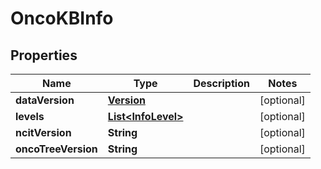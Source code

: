 
# OncoKBInfo

## Properties
Name | Type | Description | Notes
------------ | ------------- | ------------- | -------------
**dataVersion** | [**Version**](Version.md) |  |  [optional]
**levels** | [**List&lt;InfoLevel&gt;**](InfoLevel.md) |  |  [optional]
**ncitVersion** | **String** |  |  [optional]
**oncoTreeVersion** | **String** |  |  [optional]



